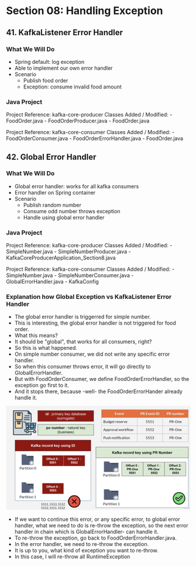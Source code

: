 # Section 08: Handling Exception

## 41. KafkaListener Error Handler

### What We Will Do

- Spring default: log exception
- Able to implement our own error handler
- Scenario
  - Publish food order
  - Exception: consume invalid food amount

### Java Project

Project Reference: kafka-core-producer
Classes Added / Modified: 
    - FoodOrder.java
    - FoodOrderProducer.java
    - FoodOrder.java

Project Reference: kafka-core-consumer
Classes Added / Modified: 
    - FoodOrderConsumer.java
    - FoodOrderErrorHandler.java
    - FoodOrder.java


## 42. Global Error Handler

### What We Will Do

- Global error handler: works for all kafka consumers
- Error handler on Spring container
- Scenario
  - Publish random number
  - Consume odd number throws exception
  - Handle using global error handler


### Java Project

Project Reference: kafka-core-producer
Classes Added / Modified: 
    - SimpleNumber.java
    - SimpleNumberProducer.java
    - KafkaCoreProducerApplication_Section8.java
  
Project Reference: kafka-core-consumer
Classes Added / Modified: 
    - SimpleNumber.java
    - SimpleNumberConsumer.java
    - GlobalErrorHandler.java
    - KafkaConfig


### Explanation how Global Exception vs KafkaListener Error Handler

- The global error handler is triggerred for simple number.
- This is interesting, the global error handler is not triggered for food order.
- What this means?
- It should be "global", that works for all consumers, right?
- So this is what happened.
- On simple number consumer, we did not write any specific error handler.
- So when this consumer throws error, it will go directly to GlobalErrorHandler.
- But with FoodOrderConsumer, we define FoodOrderErrorHandler, so the exception go first to it.
- And it stops there, because -well- the FoodOrderErrorHander already handle it.


![alt text](https://github.com/marodrigues20/udemy_java/blob/main/JavaSpring%26ApacheKafkaBootcamp-BasicToComplete/Sections/Section-07/OneQuestion.png?raw=true)


- If we want to continue this error, or any specific error, to global error handler, what we need to do is re-throw the exception, so the next error handler in chain which is GlobalErrorHandler- can handle it.
- To re-throw the exception, go back to FoodOrderErrorHandler.java.
- In the error handler, we need to re-throw the exception.
- It is up to you, what kind of exception you want to re-throw.
- In this case, I will re-throw all RuntimeException


